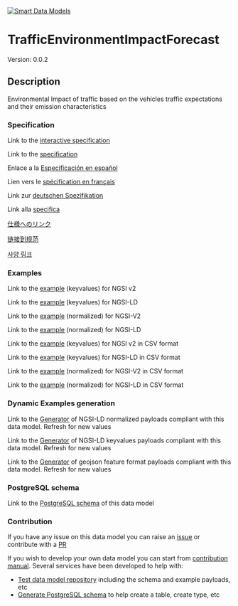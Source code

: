 [![Smart Data Models](https://smartdatamodels.org/wp-content/uploads/2022/01/SmartDataModels_logo.png "Logo")](https://smartdatamodels.org)
# TrafficEnvironmentImpactForecast
Version: 0.0.2

## Description 

Environmental Impact of traffic based on the vehicles traffic expectations and their emission characteristics
### Specification

Link to the [interactive specification](https://swagger.lab.fiware.org/?url=https://smart-data-models.github.io/dataModel.Environment/TrafficEnvironmentImpactForecast/swagger.yaml)

Link to the [specification](https://github.com/smart-data-models/dataModel.Environment/blob/master/TrafficEnvironmentImpactForecast/doc/spec.md)

Enlace a la [Especificación en español](https://github.com/smart-data-models/dataModel.Environment/blob/master/TrafficEnvironmentImpactForecast/doc/spec_ES.md)

Lien vers le [spécification en français](https://github.com/smart-data-models/dataModel.Environment/blob/master/TrafficEnvironmentImpactForecast/doc/spec_FR.md)

Link zur [deutschen Spezifikation](https://github.com/smart-data-models/dataModel.Environment/blob/master/TrafficEnvironmentImpactForecast/doc/spec_DE.md)

Link alla [specifica](https://github.com/smart-data-models/dataModel.Environment/blob/master/TrafficEnvironmentImpactForecast/doc/spec_IT.md)

[仕様へのリンク](https://github.com/smart-data-models/dataModel.Environment/blob/master/TrafficEnvironmentImpactForecast/doc/spec_JA.md)

[链接到规范](https://github.com/smart-data-models/dataModel.Environment/blob/master/TrafficEnvironmentImpactForecast/doc/spec_ZH.md)

[사양 링크](https://github.com/smart-data-models/dataModel.Environment/blob/master/TrafficEnvironmentImpactForecast/doc/spec_KO.md)
### Examples

Link to the [example](https://smart-data-models.github.io/dataModel.Environment/TrafficEnvironmentImpactForecast/examples/example.json) (keyvalues) for NGSI v2

Link to the [example](https://smart-data-models.github.io/dataModel.Environment/TrafficEnvironmentImpactForecast/examples/example.jsonld) (keyvalues) for NGSI-LD

Link to the [example](https://smart-data-models.github.io/dataModel.Environment/TrafficEnvironmentImpactForecast/examples/example-normalized.json) (normalized) for NGSI-V2

Link to the [example](https://smart-data-models.github.io/dataModel.Environment/TrafficEnvironmentImpactForecast/examples/example-normalized.jsonld) (normalized) for NGSI-LD

Link to the [example](https://github.com/smart-data-models/dataModel.Environment/blob/master/TrafficEnvironmentImpactForecast/examples/example.json.csv) (keyvalues) for NGSI v2 in CSV format

Link to the [example](https://github.com/smart-data-models/dataModel.Environment/blob/master/TrafficEnvironmentImpactForecast/examples/example.jsonld.csv) (keyvalues) for NGSI-LD in CSV format

Link to the [example](https://github.com/smart-data-models/dataModel.Environment/blob/master/TrafficEnvironmentImpactForecast/examples/example-normalized.json.csv) (normalized) for NGSI-V2 in CSV format

Link to the [example](https://github.com/smart-data-models/dataModel.Environment/blob/master/TrafficEnvironmentImpactForecast/examples/example-normalized.jsonld.csv) (normalized) for NGSI-LD in CSV format
### Dynamic Examples generation

Link to the [Generator](https://smartdatamodels.org/extra/ngsi-ld_generator.php?schemaUrl=https://raw.githubusercontent.com/smart-data-models/dataModel.Environment/master/TrafficEnvironmentImpactForecast/schema.json&email=info@smartdatamodels.org) of NGSI-LD normalized payloads compliant with this data model. Refresh for new values

Link to the [Generator](https://smartdatamodels.org/extra/ngsi-ld_generator_keyvalues.php?schemaUrl=https://raw.githubusercontent.com/smart-data-models/dataModel.Environment/master/TrafficEnvironmentImpactForecast/schema.json&email=info@smartdatamodels.org) of NGSI-LD keyvalues payloads compliant with this data model. Refresh for new values

Link to the [Generator](https://smartdatamodels.org/extra/geojson_features_generator.php?schemaUrl=https://raw.githubusercontent.com/smart-data-models/dataModel.Environment/master/TrafficEnvironmentImpactForecast/schema.json&email=info@smartdatamodels.org) of geojson feature format payloads compliant with this data model. Refresh for new values
### PostgreSQL schema

Link to the [PostgreSQL schema](https://github.com/smart-data-models/dataModel.Environment/blob/master/TrafficEnvironmentImpactForecast/schema.sql) of this data model
### Contribution

 If you have any issue on this data model you can raise an [issue](https://github.com/smart-data-models/dataModel.Environment/issues)  or contribute with a [PR](https://github.com/smart-data-models/dataModel.Environment/pulls)

 If you wish to develop your own data model you can start from [contribution manual](https://bit.ly/contribution_manual). Several services have been developed to help with: 
 - [Test data model repository](https://smartdatamodels.org/index.php/data-models-contribution-api/) including the schema and example payloads, etc
 - [Generate PostgreSQL schema](https://smartdatamodels.org/index.php/sql-service/) to help create a table, create type, etc